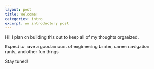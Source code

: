 ```yaml
---
layout: post
title: Welcome!
categories: intro
excerpt: An introductory post
---
```


Hi! I plan on building this out to keep all of my thoughts organized.

Expect to have a good amount of engineering banter, career navigation rants, and other fun things

Stay tuned!
